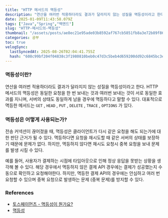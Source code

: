 ```yaml
---
title: "HTTP 메서드의 멱등성"
description: "연산을 여러번 적용하더라도 결과가 달라지지 않는 성질을 멱등성이라고 한다. HTTP 메서드의 멱등성은 동일한 요청을 한 번 보내는 것과 여러번 보내는 것이 서로 동일한 효과를 지니며, 서버의 상태도 동일하게 남을 경우에 멱등하다고 말할 수 있다. 대표적으로 멱등한 메서"
date: 2025-01-09T11:43:58.079Z
tags: ["Java","Spring","백엔드"]
slug: "HTTP-메서드의-멱등성"
thumbnail: "/assets/posts/ae8ec21e95ade03b8592af767cb5851fb8a3e72b89f86b78e0e9d72b242e6804.png"
categories: 공부
toc: true
velogSync:
  lastSyncedAt: 2025-08-26T02:04:41.755Z
  hash: "608c99bf204f04838c3f1980810beb0c47d3c5beb4d659200dd92c6845bc3ed8"
---
```


### 멱등성이란?
연산을 여러번 적용하더라도 결과가 달라지지 않는 성질을 멱등성이라고 한다. HTTP 메서드의 멱등성은 동일한 요청을 한 번 보내는 것과 여러번 보내는 것이 서로 동일한 효과를 지니며, 서버의 상태도 동일하게 남을 경우에 멱등하다고 말할 수 있다. 대표적으로 멱등한 메서드는 `GET` , `HEAD` , `PUT` , `DELETE` , `TRACE` , `OPTIONS` 가 있다.

### 멱등성은 어떻게 사용되는가?

전송 커넥션이 끊어졌을 때, 멱등성은 클라이언트가 다시 같은 요청을 해도 되는가에 대한 판단 근거가 될 수 있다. 멱등하다면 요청을 재시도할 때 같은 서버의 상태를 보장하기 때문에 문제가 없다. 하지만, 멱등하지 않다면 재시도 요청시 중복 요청을 보내 문제를 발생 시킬 수 있다. 

예를 들어, 사용자가 결제하는 시점에 타임아웃으로 인해 정상 응답을 못받는 상황을 생각해 볼 수 있다. 해당 경우에서 멱등하지 않은 결제 API 경우에는 결제가 성공했는지 수동으로 확인하고 요청해야한다. 하지만, 멱등한 결제 API의 경우에는 안심하고 여러 번 요청할 수 있으며 중복 요청으로 발생하는 문제 (중복 문제)를 방지할 수 있다.

### References
- [토스페이먼츠 - 멱등성이 뭔가요?](https://docs.tosspayments.com/blog/what-is-idempotency)
- [멱등성](https://developer.mozilla.org/ko/docs/Glossary/Idempotent)